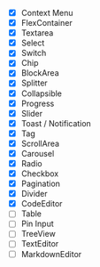- [x] Context Menu
- [x] FlexContainer
- [x] Textarea
- [x] Select
- [x] Switch
- [x] Chip
- [x] BlockArea
- [x] Splitter
- [x] Collapsible
- [x] Progress
- [x] Slider
- [x] Toast / Notification
- [x] Tag
- [x] ScrollArea
- [x] Carousel
- [x] Radio
- [x] Checkbox
- [x] Pagination
- [x] Divider
- [x] CodeEditor
- [ ] Table
- [ ] Pin Input
- [ ] TreeView
- [ ] TextEditor
- [ ] MarkdownEditor
